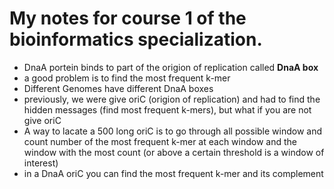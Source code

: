# My notes for course 1 of the bioinformatics specialization.

- DnaA portein binds to part of the origion of replication called **DnaA box**
- a good problem is to find the most frequent k-mer
- Different Genomes have different DnaA boxes
- previously, we were give oriC (origion of replication) and had to find the hidden messages (find most frequent k-mers), but what if you are not give oriC
- A way to lacate a 500 long oriC is to go through all possible window and count number of the most frequent k-mer at each window and the window with the most count (or above a certain threshold is a window of interest)
- in a DnaA oriC you can find the most frequent k-mer and its complement
